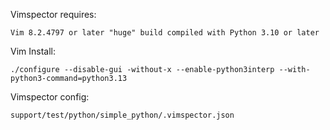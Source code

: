 Vimspector requires:

    Vim 8.2.4797 or later "huge" build compiled with Python 3.10 or later


Vim Install:

    ./configure --disable-gui -without-x --enable-python3interp --with-python3-command=python3.13


Vimspector config:

    support/test/python/simple_python/.vimspector.json
